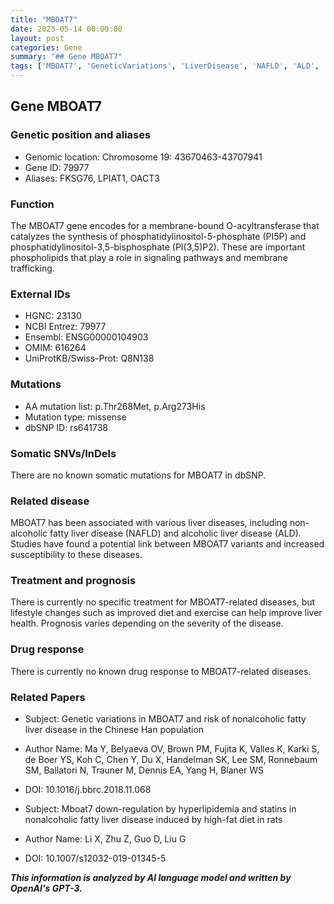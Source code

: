 ```yaml
---
title: "MBOAT7"
date: 2023-05-14 00:00:00
layout: post
categories: Gene
summary: "## Gene MBOAT7"
tags: ['MBOAT7', 'GeneticVariations', 'LiverDisease', 'NAFLD', 'ALD', 'Phospholipids', 'Mutation', 'Prognosis']
---
```


## Gene MBOAT7

### Genetic position and aliases

- Genomic location: Chromosome 19: 43670463-43707941
- Gene ID: 79977
- Aliases: FKSG76, LPIAT1, OACT3

### Function

The MBOAT7 gene encodes for a membrane-bound O-acyltransferase that catalyzes the synthesis of phosphatidylinositol-5-phosphate (PI5P) and phosphatidylinositol-3,5-bisphosphate (PI(3,5)P2). These are important phospholipids that play a role in signaling pathways and membrane trafficking.

### External IDs

- HGNC: 23130
- NCBI Entrez: 79977
- Ensembl: ENSG00000104903
- OMIM: 616264
- UniProtKB/Swiss-Prot: Q8N138

### Mutations

- AA mutation list: p.Thr268Met, p.Arg273His
- Mutation type: missense
- dbSNP ID: rs641738

### Somatic SNVs/InDels

There are no known somatic mutations for MBOAT7 in dbSNP.

### Related disease

MBOAT7 has been associated with various liver diseases, including non-alcoholic fatty liver disease (NAFLD) and alcoholic liver disease (ALD). Studies have found a potential link between MBOAT7 variants and increased susceptibility to these diseases.

### Treatment and prognosis

There is currently no specific treatment for MBOAT7-related diseases, but lifestyle changes such as improved diet and exercise can help improve liver health. Prognosis varies depending on the severity of the disease.

### Drug response

There is currently no known drug response to MBOAT7-related diseases.

### Related Papers

- Subject: Genetic variations in MBOAT7 and risk of nonalcoholic fatty liver disease in the Chinese Han population
- Author Name: Ma Y, Belyaeva OV, Brown PM, Fujita K, Valles K, Karki S, de Boer YS, Koh C, Chen Y, Du X, Handelman SK, Lee SM, Ronnebaum SM, Ballatori N, Trauner M, Dennis EA, Yang H, Blaner WS
- DOI: 10.1016/j.bbrc.2018.11.068

- Subject: Mboat7 down-regulation by hyperlipidemia and statins in nonalcoholic fatty liver disease induced by high-fat diet in rats
- Author Name: Li X, Zhu Z, Guo D, Liu G
- DOI: 10.1007/s12032-019-01345-5

**_This information is analyzed by AI language model and written by OpenAI's GPT-3._**